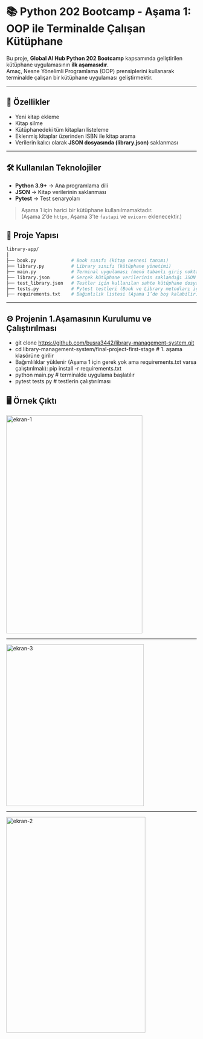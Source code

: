 # 📚 Python 202 Bootcamp - Aşama 1: OOP ile Terminalde Çalışan Kütüphane

Bu proje, **Global AI Hub Python 202 Bootcamp** kapsamında geliştirilen kütüphane uygulamasının **ilk aşamasıdır**.  
Amaç, Nesne Yönelimli Programlama (OOP) prensiplerini kullanarak terminalde çalışan bir kütüphane uygulaması geliştirmektir.  

---

## 🚀 Özellikler
- Yeni kitap ekleme  
- Kitap silme  
- Kütüphanedeki tüm kitapları listeleme  
- Eklenmiş kitaplar üzerinden ISBN ile kitap arama  
- Verilerin kalıcı olarak **JSON dosyasında (library.json)** saklanması  

---
## 🛠 Kullanılan Teknolojiler

- **Python 3.9+** → Ana programlama dili  
- **JSON** → Kitap verilerinin saklanması  
- **Pytest** → Test senaryoları 

> Aşama 1 için harici bir kütüphane kullanılmamaktadır.  
> (Aşama 2’de `httpx`, Aşama 3’te `fastapi` ve `uvicorn` eklenecektir.)

## 📂 Proje Yapısı

```bash
library-app/
│
├── book.py             # Book sınıfı (kitap nesnesi tanımı)
├── library.py          # Library sınıfı (kütüphane yönetimi)
├── main.py             # Terminal uygulaması (menü tabanlı giriş noktası)
├── library.json        # Gerçek kütüphane verilerinin saklandığı JSON dosyası
├── test_library.json   # Testler için kullanılan sahte kütüphane dosyası
├── tests.py            # Pytest testleri (Book ve Library metodları için)
├── requirements.txt    # Bağımlılık listesi (Aşama 1’de boş kalabilir)

```
---
## ⚙️ Projenin 1.Aşamasının Kurulumu ve Çalıştırılması
- git clone https://github.com/busra3442/library-management-system.git
- cd library-management-system/final-project-first-stage  # 1. aşama klasörüne girilir
- Bağımlılıklar yüklenir (Aşama 1 için gerek yok ama requirements.txt varsa çalıştırılmalı): pip install -r requirements.txt
- python main.py # terminalde uygulama başlatılır
- pytest tests.py # testlerin çalıştırılması 


## 🖥️ Örnek Çıktı 
<img width="360" height="577" alt="ekran-1" src="https://github.com/user-attachments/assets/ecd96702-99a9-47d1-9f6a-48c01fc69a3e" /> 
<hr/>
<img width="364" height="428" alt="ekran-3" src="https://github.com/user-attachments/assets/19fb2637-c320-4ef2-8566-2d470375d139" /> 
<hr/>
<img width="368" height="571" alt="ekran-2" src="https://github.com/user-attachments/assets/30193cea-2681-4b7f-997f-9f92f015f585" />
